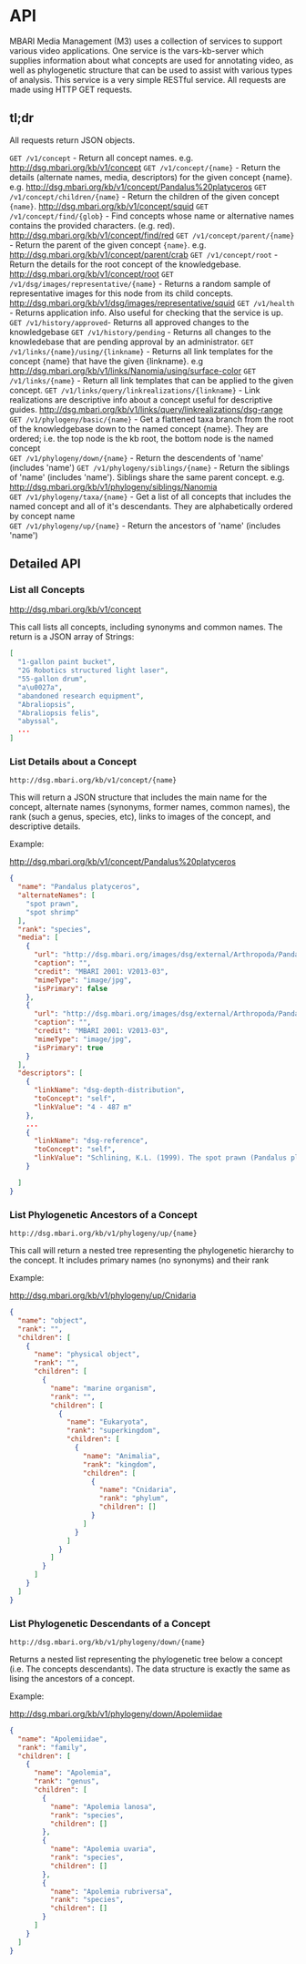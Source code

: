 # API

MBARI Media Management (M3) uses a collection of services to support various video applications. One service is the vars-kb-server which supplies information about what concepts are used for annotating video, as well as phylogenetic structure that can be used to assist with various types of analysis. This service is a very simple RESTful service. All requests are made using HTTP GET requests.

## tl;dr

All requests return JSON objects.

`GET /v1/concept` - Return all concept names. e.g. <http://dsg.mbari.org/kb/v1/concept>
`GET /v1/concept/{name}` - Return the details (alternate names, media, descriptors) for the given concept {name}. e.g. <http://dsg.mbari.org/kb/v1/concept/Pandalus%20platyceros>
`GET /v1/concept/children/{name}` - Return the children of the given concept `{name}`. <http://dsg.mbari.org/kb/v1/concept/squid>
`GET /v1/concept/find/{glob}` - Find concepts whose name or alternative names contains the provided characters. (e.g. red). <http://dsg.mbari.org/kb/v1/concept/find/red>
`GET /v1/concept/parent/{name}` - Return the parent of the given concept `{name}`. e.g. <http://dsg.mbari.org/kb/v1/concept/parent/crab>
`GET /v1/concept/root` - Return the details for the root concept of the knowledgebase. <http://dsg.mbari.org/kb/v1/concept/root>
`GET /v1/dsg/images/representative/{name}` - Returns a random sample of representative images for this node from its child concepts. <http://dsg.mbari.org/kb/v1/dsg/images/representative/squid>
`GET /v1/health` - Returns application info. Also useful for checking that the service is up.
`GET /v1/history/approved`- Returns all approved changes to the knowledgebase
`GET /v1/history/pending` - Returns all changes to the knowledebase that are pending approval by an administrator.
`GET /v1/links/{name}/using/{linkname}` - Returns all link templates for the concept {name} that have the given {linkname}. e.g <http://dsg.mbari.org/kb/v1/links/Nanomia/using/surface-color>
`GET /v1/links/{name}` - Return all link templates that can be applied to the given concept.
`GET /v1/links/query/linkrealizations/{linkname}` - Link realizations are descriptive info about a concept useful for descriptive guides. <http://dsg.mbari.org/kb/v1/links/query/linkrealizations/dsg-range>
`GET /v1/phylogeny/basic/{name}` - Get a flattened taxa branch from the root of the knowledgebase down to the named concept {name}. They are ordered; i.e. the top node is the kb root, the bottom node is the named concept  
`GET /v1/phylogeny/down/{name}` - Return the descendents of 'name' (includes 'name')
`GET /v1/phylogeny/siblings/{name}` - Return the siblings of 'name' (includes 'name'). Siblings share the same parent concept. e.g. <http://dsg.mbari.org/kb/v1/phylogeny/siblings/Nanomia>  
`GET /v1/phylogeny/taxa/{name}` - Get a list of all concepts that includes the named concept and all of it's descendants. They are alphabetically ordered by concept name  
`GET /v1/phylogeny/up/{name}` - Return the ancestors of 'name' (includes 'name')  

## Detailed API

### List all Concepts

<http://dsg.mbari.org/kb/v1/concept>

This call lists all concepts, including synonyms and common names. The return is a JSON array of Strings:

```json
[
  "1-gallon paint bucket",
  "2G Robotics structured light laser",
  "55-gallon drum",
  "a\u0027a",
  "abandoned research equipment",
  "Abraliopsis",
  "Abraliopsis felis",
  "abyssal",
  ...
]
```

### List Details about a Concept

`http://dsg.mbari.org/kb/v1/concept/{name}`

This will return a JSON structure that includes the main name for the concept, alternate names (synonyms, former names, common names), the rank (such a genus, species, etc), links to images of the concept, and descriptive details.

Example:

<http://dsg.mbari.org/kb/v1/concept/Pandalus%20platyceros>

```json
{
  "name": "Pandalus platyceros",
  "alternateNames": [
    "spot prawn",
    "spot shrimp"
  ],
  "rank": "species",
  "media": [
    {
      "url": "http://dsg.mbari.org/images/dsg/external/Arthropoda/Pandalus_platyceros_02.jpg",
      "caption": "",
      "credit": "MBARI 2001: V2013-03",
      "mimeType": "image/jpg",
      "isPrimary": false
    },
    {
      "url": "http://dsg.mbari.org/images/dsg/external/Arthropoda/Pandalus_platyceros_01.jpg",
      "caption": "",
      "credit": "MBARI 2001: V2013-03",
      "mimeType": "image/jpg",
      "isPrimary": true
    }
  ],
  "descriptors": [
    {
      "linkName": "dsg-depth-distribution",
      "toConcept": "self",
      "linkValue": "4 - 487 m"
    },
    ...
    {
      "linkName": "dsg-reference",
      "toConcept": "self",
      "linkValue": "Schlining, K.L. (1999). The spot prawn (Pandalus platyceros Brandt 1851) resource in Carmel Submarine Canyon, California: Aspects of fisheries and habitat associations. M.S. Thesis, California State University, Stanislaus."
    }

  ]
}
```

### List Phylogenetic Ancestors of a Concept

`http://dsg.mbari.org/kb/v1/phylogeny/up/{name}`

This call will return a nested tree representing the phylogenetic hierarchy to the concept. It includes primary names (no synonyms) and their rank

Example:

<http://dsg.mbari.org/kb/v1/phylogeny/up/Cnidaria>

```json
{
  "name": "object",
  "rank": "",
  "children": [
    {
      "name": "physical object",
      "rank": "",
      "children": [
        {
          "name": "marine organism",
          "rank": "",
          "children": [
            {
              "name": "Eukaryota",
              "rank": "superkingdom",
              "children": [
                {
                  "name": "Animalia",
                  "rank": "kingdom",
                  "children": [
                    {
                      "name": "Cnidaria",
                      "rank": "phylum",
                      "children": []
                    }
                  ]
                }
              ]
            }
          ]
        }
      ]
    }
  ]
}
```

### List Phylogenetic Descendants of a Concept

`http://dsg.mbari.org/kb/v1/phylogeny/down/{name}`

Returns a nested list representing the phylogenetic tree below a concept (i.e. The concepts descendants). The data structure is exactly the same as lising the ancestors of a concept.

Example:

<http://dsg.mbari.org/kb/v1/phylogeny/down/Apolemiidae>

```json
{
  "name": "Apolemiidae",
  "rank": "family",
  "children": [
    {
      "name": "Apolemia",
      "rank": "genus",
      "children": [
        {
          "name": "Apolemia lanosa",
          "rank": "species",
          "children": []
        },
        {
          "name": "Apolemia uvaria",
          "rank": "species",
          "children": []
        },
        {
          "name": "Apolemia rubriversa",
          "rank": "species",
          "children": []
        }
      ]
    }
  ]
}
```
